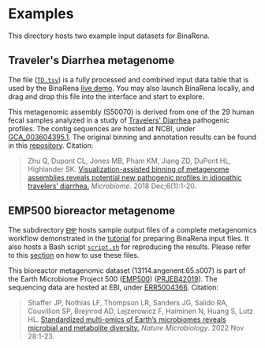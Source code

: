 # Examples

This directory hosts two example input datasets for BinaRena.


## Traveler's Diarrhea metagenome

The file ([`TD.tsv`](TD.tsv)) is a fully processed and combined input data table that is used by the BinaRena [live demo](https://qiyunlab.github.io/binarena/demo.html). You may also launch BinaRena locally, and drag and drop this file into the interface and start to explore.

This metagenomic assembly (S50070) is derived from one of the 29 human fecal samples analyzed in a study of [Travelers' Diarrhea](https://en.wikipedia.org/wiki/Travelers%27_diarrhea) pathogenic profiles. The contig sequences are hosted at NCBI, under [GCA_003604395.1](https://www.ncbi.nlm.nih.gov/datasets/genome/GCA_003604395.1/). The original binning and annotation results can be found in this [repository](https://github.com/sarahhigh/Travelers-Diarrhea-MAGs). Citation:

> Zhu Q, Dupont CL, Jones MB, Pham KM, Jiang ZD, DuPont HL, Highlander SK. [Visualization-assisted binning of metagenome assemblies reveals potential new pathogenic profiles in idiopathic travelers’ diarrhea.](https://microbiomejournal.biomedcentral.com/articles/10.1186/s40168-018-0579-0) _Microbiome_. 2018 Dec;6(1):1-20.


## EMP500 bioreactor metagenome

The subdirectory [`EMP`](EMP) hosts sample output files of a complete metagenomics workflow demonstrated in the [tutorial](https://github.com/qiyunlab/binarena/wiki/Tutorial) for preparing BinaRena input files. It also hosts a Bash script [`script.sh`](EMP/script.sh) for reproducing the results. Please refer to this [section](https://github.com/qiyunlab/binarena/wiki/Tutorial#finalization) on how to use these files.

This bioreactor metagenomic dataset (13114.angenent.65.s007) is part of the Earth Microbiome Project 500 ([EMP500](https://earthmicrobiome.org/emp500/)) ([PRJEB42019](https://www.ebi.ac.uk/ena/browser/view/PRJEB42019)). The sequencing data are hosted at EBI, under [ERR5004366](https://www.ebi.ac.uk/ena/browser/view/ERR5004366). Citation:

> Shaffer JP, Nothias LF, Thompson LR, Sanders JG, Salido RA, Couvillion SP, Brejnrod AD, Lejzerowicz F, Haiminen N, Huang S, Lutz HL. [Standardized multi-omics of Earth’s microbiomes reveals microbial and metabolite diversity.](https://www.nature.com/articles/s41564-022-01266-x) _Nature Microbiology_. 2022 Nov 28:1-23.
